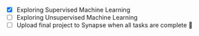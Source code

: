   - [x] Exploring Supervised Machine Learning 
  - [ ] Exploring Unsupervised Machine Learning
  - [ ] Upload final project to Synapse when all tasks are complete :tada: